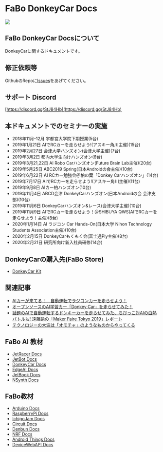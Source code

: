 # FaBo DonkeyCar Docs

![](./img/DonkeyCarDocsMain.jpg)

## FaBo DonkeyCar Docsについて

DonkeyCarに関するドキュメントです。

## 修正依頼等

GithubのRepoに[Issues](https://github.com/FaBoPlatform/DonkeyDocs/issues)をあげてください。

## サポート Discord

[https://discord.gg/StJ84Hb](https://discord.gg/StJ84Hb)

## 本ドキュメントでのセミナーの実施

- 2018年11月-12月 宇都宮大学院下期授業(5台)
- 2019年1月21日 AIでRCカーを走らせよう!(アスキー角川主催)(15台)
- 2019年2月27日 会津大学ハンズオン(会津大学主催)(7台)
- 2019年3月2日 都内大学生向けハンズオン(6台)
- 2019年3月21,22日 AI Robo Carハンズオン(Future Brain Lab主催)(20台)
- 2019年5月25日 ABC2019 Spring(日本Androidの会主催)(10台)
- 2019年6月22日 AI RCカー勉強会＠柏の葉「Donkey Carハンズオン」(14台)
- 2019年7月17日 AIでRCカーを走らせよう!(アスキー角川主催)(11台)
- 2019年9月8日 AIカー柏ハンズオン(10台)
- 2019年11月4日 ABCD会津 DonkeyCarハンズオン(日本Androidの会 会津支部)(10台)
- 2019年11月6日 DonkeyCarハンズオン&レース(会津大学主催)(10台)
- 2019年11月9日 AIでRCカーを走らせよう！＠SHIBUYA QWS(AIでRCカーを走らせよう！主催)(8台)
- 2020年1月14日 AI ラジコン Car Hands-On(日本大学 Nihon Technology Students Association主催)(10台)
- 2020年2月15日 DonkeyCarもくもく会(富士通Ply主催)(8台)
- 2020年2月21日 研究所向け新入社員研修(14台)

## DonkeyCarの購入先(FaBo Store)
- [DonkeyCar Kit](https://fabo.store/collections/donkeycar/products/donkeycar-kit-1)

## 関連記事
- [AIカーが来てる！　自動運転でラジコンカーを走らせよう！](https://ascii.jp/elem/000/001/779/1779694/)
- [オープンソースのAI学習カー「Donkey Car」を走らせてみた！](https://weekly.ascii.jp/elem/000/000/423/423904/)
- [話題のAIで自動運転するドンキーカーを走らせてみた、ちびっこ対AIの白熱バトルも! 遠藤諭の「Maker Faire Tokyo 2019」レポート](https://robotstart.info/2019/08/29/donkeycar-maker-tokyo.html)
- [テクノロジーの大波は「オモチャ」のようなものからやってくる](https://ascii.jp/elem/000/001/895/1895561/)

## FaBo AI 教材
- [JetRacer Docs](https://faboplatform.github.io/JetracerDocs/)
- [JetBot Docs](https://faboplatform.github.io/JetbotDocs/)
- [DonkeyCar Docs](https://faboplatform.github.io/DonkeyDocs/)
- [EdgeAI Docs](https://faboplatform.github.io/EdgeAIDocs/)
- [JetBook Docs](https://faboplatform.github.io/JetBook/)
- [NSynth Docs](https://faboplatform.github.io/NSynthDocs/)

## FaBo教材
- [Arduino Docs](https://faboplatform.github.io/ArduinoDocs/)
- [RaspberryPi Docs](https://faboplatform.github.io/RaspberryPIDocs/)
- [IchigoJam Docs](https://faboplatform.github.io/IchigojamDocs/)
- [Circuit Docs](https://faboplatform.github.io/CircuitDocs/)
- [Denbun Docs](https://faboplatform.github.io/DenbunDocs/)
- [NRF Docs](https://faboplatform.github.io/NRFDocs/)
- [Android Things Docs](https://faboplatform.github.io/AndroidThingsDocs/)
- [DeviceWebAPI Docs](https://faboplatform.github.io/DeviceWebAPIDocs/)
